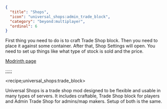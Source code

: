 ```json
{
  "title": "Shops",
  "icon": "universal_shops:admin_trade_block",
  "category": "beyond:multiplayer",
  "ordinal": 6
}
```

First thing you need to do is to craft Trade Shop block. Then you need to place it against some container. After that, Shop Settings will open. You need to set up things like what type of stock is sold and the price.


[Modrinth page](https://modrinth.com/mod/universal-shops)

;;;;;

<recipe;universal_shops:trade_block>

Universal Shops is a trade shop mod designed to be flexible and usable in many types of servers. It includes craftable, Trade Shop block for players and Admin Trade Shop for admins/map makers. Setup of both is the same.